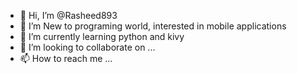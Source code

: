 - 👋 Hi, I’m @Rasheed893
- 👀 I’m New to programing world, interested in mobile applications
- 🌱 I’m currently learning python and kivy 
- 💞️ I’m looking to collaborate on ...
- 📫 How to reach me ...

<!---
Rasheed893/Rasheed893 is a ✨ special ✨ repository because its `README.md` (this file) appears on your GitHub profile.
You can click the Preview link to take a look at your changes.
--->
